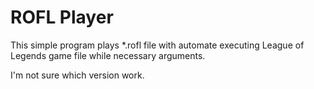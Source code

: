 # ROFL Player

This simple program plays *.rofl file with automate executing League of Legends game file while necessary arguments.

I'm not sure which version work.
